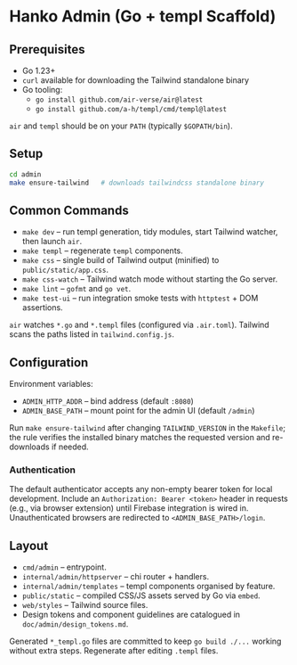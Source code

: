 # Hanko Admin (Go + templ Scaffold)

## Prerequisites

- Go 1.23+
- `curl` available for downloading the Tailwind standalone binary
- Go tooling:
  - `go install github.com/air-verse/air@latest`
  - `go install github.com/a-h/templ/cmd/templ@latest`

`air` and `templ` should be on your `PATH` (typically `$GOPATH/bin`).

## Setup

```bash
cd admin
make ensure-tailwind   # downloads tailwindcss standalone binary
```

## Common Commands

- `make dev` – run templ generation, tidy modules, start Tailwind watcher, then launch `air`.
- `make templ` – regenerate `templ` components.
- `make css` – single build of Tailwind output (minified) to `public/static/app.css`.
- `make css-watch` – Tailwind watch mode without starting the Go server.
- `make lint` – `gofmt` and `go vet`.
- `make test-ui` – run integration smoke tests with `httptest` + DOM assertions.

`air` watches `*.go` and `*.templ` files (configured via `.air.toml`). Tailwind scans the paths listed in `tailwind.config.js`.

## Configuration

Environment variables:

- `ADMIN_HTTP_ADDR` – bind address (default `:8080`)
- `ADMIN_BASE_PATH` – mount point for the admin UI (default `/admin`)

Run `make ensure-tailwind` after changing `TAILWIND_VERSION` in the `Makefile`; the rule verifies the installed binary matches the requested version and re-downloads if needed.

### Authentication

The default authenticator accepts any non-empty bearer token for local development. Include an `Authorization: Bearer <token>` header in requests (e.g., via browser extension) until Firebase integration is wired in. Unauthenticated browsers are redirected to `<ADMIN_BASE_PATH>/login`.

## Layout

- `cmd/admin` – entrypoint.
- `internal/admin/httpserver` – chi router + handlers.
- `internal/admin/templates` – templ components organised by feature.
- `public/static` – compiled CSS/JS assets served by Go via `embed`.
- `web/styles` – Tailwind source files.
- Design tokens and component guidelines are catalogued in `doc/admin/design_tokens.md`.

Generated `*_templ.go` files are committed to keep `go build ./...` working without extra steps. Regenerate after editing `.templ` files.
